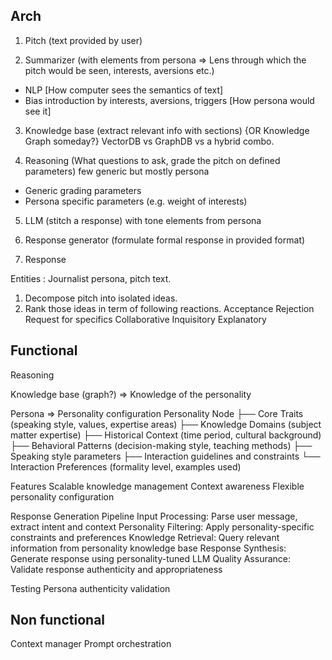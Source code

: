 ## Arch

1. Pitch (text provided by user)

2. Summarizer (with elements from persona => Lens through which the pitch would be seen, interests, aversions etc.)
- NLP [How computer sees the semantics of text]
- Bias introduction by interests, aversions, triggers [How persona would see it]

3. Knowledge base (extract relevant info with sections) {OR Knowledge Graph someday?} VectorDB vs GraphDB vs a hybrid combo.

4. Reasoning (What questions to ask, grade the pitch on defined parameters) few generic but mostly persona
- Generic grading parameters
- Persona specific parameters (e.g. weight of interests)

5. LLM (stitch a response) with tone elements from persona

6. Response generator (formulate formal response in provided format)

7. Response

Entities : Journalist persona, pitch text.

1. Decompose pitch into isolated ideas.
2. Rank those ideas in term of following reactions.
Acceptance
Rejection
Request for specifics
Collaborative
Inquisitory
Explanatory

## Functional
Reasoning

Knowledge base (graph?) => Knowledge of the personality


Persona => Personality configuration
Personality Node
├── Core Traits (speaking style, values, expertise areas)
├── Knowledge Domains (subject matter expertise)
├── Historical Context (time period, cultural background)
├── Behavioral Patterns (decision-making style, teaching methods)
├── Speaking style parameters
├── Interaction guidelines and constraints
└── Interaction Preferences (formality level, examples used)


Features
Scalable knowledge management
Context awareness
Flexible personality configuration


Response Generation Pipeline
Input Processing: Parse user message, extract intent and context
Personality Filtering: Apply personality-specific constraints and preferences
Knowledge Retrieval: Query relevant information from personality knowledge base
Response Synthesis: Generate response using personality-tuned LLM
Quality Assurance: Validate response authenticity and appropriateness

Testing
Persona authenticity validation



## Non functional
Context manager
Prompt orchestration